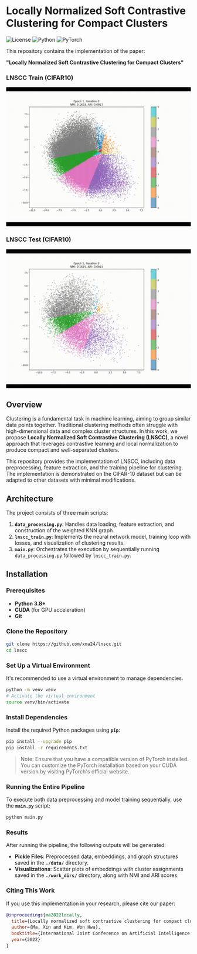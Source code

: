 # Locally Normalized Soft Contrastive Clustering for Compact Clusters

![License](https://img.shields.io/badge/license-MIT-blue.svg)
![Python](https://img.shields.io/badge/python-3.8%2B-blue.svg)
![PyTorch](https://img.shields.io/badge/PyTorch-1.7.1%2B-orange.svg)

This repository contains the implementation of the paper:

**"Locally Normalized Soft Contrastive Clustering for Compact Clusters"**

### LNSCC Train (CIFAR10)

<img src="github/lnscc_train.gif" alt="LNSCC Train (CIFAR10)" width="640" />

### LNSCC Test (CIFAR10)

<img src="github/lnscc_test.gif" alt="LNSCC Test (CIFAR10)" width="640" />

## Overview

Clustering is a fundamental task in machine learning, aiming to group similar data points together. Traditional clustering methods often struggle with high-dimensional data and complex cluster structures. In this work, we propose **Locally Normalized Soft Contrastive Clustering (LNSCC)**, a novel approach that leverages contrastive learning and local normalization to produce compact and well-separated clusters.

This repository provides the implementation of LNSCC, including data preprocessing, feature extraction, and the training pipeline for clustering. The implementation is demonstrated on the CIFAR-10 dataset but can be adapted to other datasets with minimal modifications.

## Architecture

The project consists of three main scripts:

1. **`data_processing.py`**: Handles data loading, feature extraction, and construction of the weighted KNN graph.
2. **`lnscc_train.py`**: Implements the neural network model, training loop with losses, and visualization of clustering results.
3. **`main.py`**: Orchestrates the execution by sequentially running `data_processing.py` followed by `lnscc_train.py`.

## Installation

### Prerequisites

- **Python 3.8+**
- **CUDA** (for GPU acceleration)
- **Git**

### Clone the Repository

```bash
git clone https://github.com/xma24/lnscc.git
cd lnscc
```

### Set Up a Virtual Environment

It's recommended to use a virtual environment to manage dependencies.

```bash
python -m venv venv
# Activate the virtual environment
source venv/bin/activate
```

### Install Dependencies

Install the required Python packages using **`pip`**:

```bash
pip install --upgrade pip
pip install -r requirements.txt
```

> Note: Ensure that you have a compatible version of PyTorch installed. You can customize the PyTorch installation based on your CUDA version by visiting PyTorch's official website.

### Running the Entire Pipeline

To execute both data preprocessing and model training sequentially, use the **`main.py`** script:

```bash
python main.py
```

### Results

After running the pipeline, the following outputs will be generated:

- **Pickle Files**: Preprocessed data, embeddings, and graph structures saved in the **`./data/`** directory.
- **Visualizations**: Scatter plots of embeddings with cluster assignments saved in the **`./work_dirs/`** directory, along with NMI and ARI scores.

### Citing This Work

If you use this implementation in your research, please cite our paper:

```bibtex
@inproceedings{ma2022locally,
  title={Locally normalized soft contrastive clustering for compact clusters},
  author={Ma, Xin and Kim, Won Hwa},
  booktitle={International Joint Conference on Artificial Intelligence (IJCAI)},
  year={2022}
}
```
